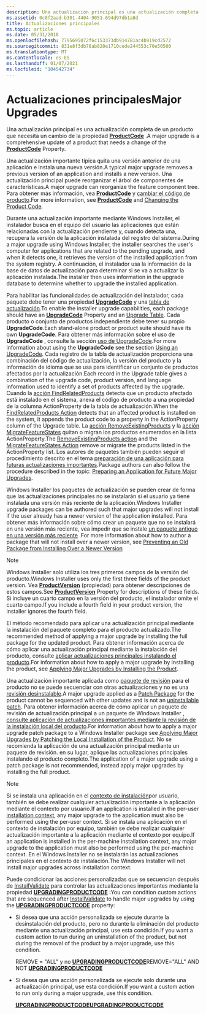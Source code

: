 ```yaml
---
description: Una actualización principal es una actualización completa de un producto que necesita un cambio de la propiedad ProductCode.
ms.assetid: 0c8f2aad-b301-4404-9051-694d97db1a8d
title: Actualizaciones principales
ms.topic: article
ms.date: 05/31/2018
ms.openlocfilehash: 7795695072f6c153373db914781ac4b919cd2572
ms.sourcegitcommit: 831e8f3db78ab820e1710cede244553c70e50500
ms.translationtype: MT
ms.contentlocale: es-ES
ms.lasthandoff: 01/07/2021
ms.locfileid: "104542734"
---
```

# <a name="major-upgrades"></a><span data-ttu-id="f5a85-103">Actualizaciones principales</span><span class="sxs-lookup"><span data-stu-id="f5a85-103">Major Upgrades</span></span>

<span data-ttu-id="f5a85-104">Una actualización principal es una actualización completa de un producto que necesita un cambio de la propiedad [**ProductCode**](productcode.md) .</span><span class="sxs-lookup"><span data-stu-id="f5a85-104">A major upgrade is a comprehensive update of a product that needs a change of the [**ProductCode**](productcode.md) Property.</span></span>

<span data-ttu-id="f5a85-105">Una actualización importante típica quita una versión anterior de una aplicación e instala una nueva versión.</span><span class="sxs-lookup"><span data-stu-id="f5a85-105">A typical major upgrade removes a previous version of an application and installs a new version.</span></span> <span data-ttu-id="f5a85-106">Una actualización principal puede reorganizar el árbol de componentes de características.</span><span class="sxs-lookup"><span data-stu-id="f5a85-106">A major upgrade can reorganize the feature component tree.</span></span> <span data-ttu-id="f5a85-107">Para obtener más información, vea [**ProductCode**](productcode.md) y [cambiar el código de producto](changing-the-product-code.md).</span><span class="sxs-lookup"><span data-stu-id="f5a85-107">For more information, see [**ProductCode**](productcode.md) and [Changing the Product Code](changing-the-product-code.md).</span></span>

<span data-ttu-id="f5a85-108">Durante una actualización importante mediante Windows Installer, el instalador busca en el equipo del usuario las aplicaciones que están relacionadas con la actualización pendiente y, cuando detecta una, recupera la versión de la aplicación instalada del registro del sistema.</span><span class="sxs-lookup"><span data-stu-id="f5a85-108">During a major upgrade using Windows Installer, the installer searches the user's computer for applications that are related to the pending upgrade, and when it detects one, it retrieves the version of the installed application from the system registry.</span></span> <span data-ttu-id="f5a85-109">A continuación, el instalador usa la información de la base de datos de actualización para determinar si se va a actualizar la aplicación instalada.</span><span class="sxs-lookup"><span data-stu-id="f5a85-109">The installer then uses information in the upgrade database to determine whether to upgrade the installed application.</span></span>

<span data-ttu-id="f5a85-110">Para habilitar las funcionalidades de actualización del instalador, cada paquete debe tener una propiedad [**UpgradeCode**](upgradecode.md) y una [tabla de actualización](upgrade-table.md).</span><span class="sxs-lookup"><span data-stu-id="f5a85-110">To enable the installer upgrade capabilities, each package should have an [**UpgradeCode**](upgradecode.md) Property and an [Upgrade Table](upgrade-table.md).</span></span> <span data-ttu-id="f5a85-111">Cada producto o conjunto de productos independiente debe tener su propio **UpgradeCode**.</span><span class="sxs-lookup"><span data-stu-id="f5a85-111">Each stand-alone product or product suite should have its own **UpgradeCode**.</span></span> <span data-ttu-id="f5a85-112">Para obtener más información sobre el uso de **UpgradeCode** , consulte la sección [uso de UpgradeCode](using-an-upgradecode.md).</span><span class="sxs-lookup"><span data-stu-id="f5a85-112">For more information about using the **UpgradeCode** see the section [Using an UpgradeCode](using-an-upgradecode.md).</span></span> <span data-ttu-id="f5a85-113">Cada registro de la tabla de actualización proporciona una combinación del código de actualización, la versión del producto y la información de idioma que se usa para identificar un conjunto de productos afectados por la actualización.</span><span class="sxs-lookup"><span data-stu-id="f5a85-113">Each record in the Upgrade table gives a combination of the upgrade code, product version, and language information used to identify a set of products affected by the upgrade.</span></span> <span data-ttu-id="f5a85-114">Cuando la [acción FindRelatedProducts](findrelatedproducts-action.md) detecta que un producto afectado está instalado en el sistema, anexa el código de producto a una propiedad de la columna ActionProperty de la tabla de actualización.</span><span class="sxs-lookup"><span data-stu-id="f5a85-114">When the [FindRelatedProducts Action](findrelatedproducts-action.md) detects that an affected product is installed on the system, it appends the product code to a property in the ActionProperty column of the Upgrade table.</span></span> <span data-ttu-id="f5a85-115">La [acción RemoveExistingProducts](removeexistingproducts-action.md) y la [acción MigrateFeatureStates](migratefeaturestates-action.md) quitan o migran los productos enumerados en la lista ActionProperty.</span><span class="sxs-lookup"><span data-stu-id="f5a85-115">The [RemoveExistingProducts action](removeexistingproducts-action.md) and the [MigrateFeatureStates Action](migratefeaturestates-action.md) remove or migrate the products listed in the ActionProperty list.</span></span> <span data-ttu-id="f5a85-116">Los autores de paquetes también pueden seguir el procedimiento descrito en el tema [preparación de una aplicación para futuras actualizaciones importantes](preparing-an-application-for-future-major-upgrades.md).</span><span class="sxs-lookup"><span data-stu-id="f5a85-116">Package authors can also follow the procedure described in the topic: [Preparing an Application for Future Major Upgrades](preparing-an-application-for-future-major-upgrades.md).</span></span>

<span data-ttu-id="f5a85-117">Windows Installer los paquetes de actualización se pueden crear de forma que las actualizaciones principales no se instalarán si el usuario ya tiene instalada una versión más reciente de la aplicación.</span><span class="sxs-lookup"><span data-stu-id="f5a85-117">Windows Installer upgrade packages can be authored such that major upgrades will not install if the user already has a newer version of the application installed.</span></span> <span data-ttu-id="f5a85-118">Para obtener más información sobre cómo crear un paquete que no se instalará en una versión más reciente, vea impedir que se instale [un paquete antiguo en una versión más reciente](preventing-an-old-package-from-installing-over-a-newer-version.md) .</span><span class="sxs-lookup"><span data-stu-id="f5a85-118">For more information about how to author a package that will not install over a newer version, see [Preventing an Old Package from Installing Over a Newer Version](preventing-an-old-package-from-installing-over-a-newer-version.md)</span></span>

> [!Note]  
> <span data-ttu-id="f5a85-119">Windows Installer solo utiliza los tres primeros campos de la versión del producto.</span><span class="sxs-lookup"><span data-stu-id="f5a85-119">Windows Installer uses only the first three fields of the product version.</span></span> <span data-ttu-id="f5a85-120">Vea [**ProductVersion**](productversion.md) (propiedad) para obtener descripciones de estos campos.</span><span class="sxs-lookup"><span data-stu-id="f5a85-120">See [**ProductVersion**](productversion.md) Property for descriptions of these fields.</span></span> <span data-ttu-id="f5a85-121">Si incluye un cuarto campo en la versión del producto, el instalador omite el cuarto campo.</span><span class="sxs-lookup"><span data-stu-id="f5a85-121">If you include a fourth field in your product version, the installer ignores the fourth field.</span></span>

 

<span data-ttu-id="f5a85-122">El método recomendado para aplicar una actualización principal mediante la instalación del paquete completo para el producto actualizado.</span><span class="sxs-lookup"><span data-stu-id="f5a85-122">The recommended method of applying a major upgrade by installing the full package for the updated product.</span></span> <span data-ttu-id="f5a85-123">Para obtener información acerca de cómo aplicar una actualización principal mediante la instalación del producto, consulte [aplicar actualizaciones principales instalando el producto](applying-major-upgrades-by-installing-the-product.md).</span><span class="sxs-lookup"><span data-stu-id="f5a85-123">For information about how to apply a major upgrade by installing the product, see [Applying Major Upgrades by Installing the Product](applying-major-upgrades-by-installing-the-product.md).</span></span>

<span data-ttu-id="f5a85-124">Una actualización importante aplicada como [paquete de revisión](patch-packages.md) para el producto no se puede secuenciar con otras actualizaciones y no es una [revisión desinstalable](uninstallable-patches.md).</span><span class="sxs-lookup"><span data-stu-id="f5a85-124">A major upgrade applied as a [Patch Package](patch-packages.md) for the product cannot be sequenced with other updates and is not an [uninstallable patch](uninstallable-patches.md).</span></span> <span data-ttu-id="f5a85-125">Para obtener información acerca de cómo aplicar un paquete de revisión de actualización principal a un paquete de Windows Installer [, consulte aplicación de actualizaciones importantes mediante la revisión de la instalación local del producto](applying-major-upgrades-by-patching-the-local-installation-of-the-product.md).</span><span class="sxs-lookup"><span data-stu-id="f5a85-125">For information about how to apply a major upgrade patch package to a Windows Installer package see [Applying Major Upgrades by Patching the Local Installation of the Product](applying-major-upgrades-by-patching-the-local-installation-of-the-product.md).</span></span> <span data-ttu-id="f5a85-126">No se recomienda la aplicación de una actualización principal mediante un paquete de revisión. en su lugar, aplique las actualizaciones principales instalando el producto completo.</span><span class="sxs-lookup"><span data-stu-id="f5a85-126">The application of a major upgrade using a patch package is not recommended, instead apply major upgrades by installing the full product.</span></span>

> [!Note]  
> <span data-ttu-id="f5a85-127">Si se instala una aplicación en el [contexto de instalación](installation-context.md)por usuario, también se debe realizar cualquier actualización importante a la aplicación mediante el contexto por usuario.</span><span class="sxs-lookup"><span data-stu-id="f5a85-127">If an application is installed in the per-user [installation context](installation-context.md), any major upgrade to the application must also be performed using the per-user context.</span></span> <span data-ttu-id="f5a85-128">Si se instala una aplicación en el contexto de instalación por equipo, también se debe realizar cualquier actualización importante a la aplicación mediante el contexto por equipo.</span><span class="sxs-lookup"><span data-stu-id="f5a85-128">If an application is installed in the per-machine installation context, any major upgrade to the application must also be performed using the per-machine context.</span></span> <span data-ttu-id="f5a85-129">En el Windows Installer no se instalarán las actualizaciones principales en el contexto de instalación.</span><span class="sxs-lookup"><span data-stu-id="f5a85-129">The Windows Installer will not install major upgrades across installation context.</span></span>

 

<span data-ttu-id="f5a85-130">Puede condicionar las acciones personalizadas que se secuencian después de [InstallValidate](installvalidate-action.md) para controlar las actualizaciones importantes mediante la propiedad [**UPGRADINGPRODUCTCODE**](upgradingproductcode.md) :</span><span class="sxs-lookup"><span data-stu-id="f5a85-130">You can condition custom actions that are sequenced after [InstallValidate](installvalidate-action.md) to handle major upgrades by using the [**UPGRADINGPRODUCTCODE**](upgradingproductcode.md) property:</span></span>

-   <span data-ttu-id="f5a85-131">Si desea que una acción personalizada se ejecute durante la desinstalación del producto, pero no durante la eliminación del producto mediante una actualización principal, use esta condición.</span><span class="sxs-lookup"><span data-stu-id="f5a85-131">If you want a custom action to run during an uninstallation of the product, but not during the removal of the product by a major upgrade, use this condition.</span></span>

    <span data-ttu-id="f5a85-132">REMOVE = "ALL" y no [ **UPGRADINGPRODUCTCODE**](upgradingproductcode.md)</span><span class="sxs-lookup"><span data-stu-id="f5a85-132">REMOVE="ALL" AND NOT [**UPGRADINGPRODUCTCODE**](upgradingproductcode.md)</span></span>

-   <span data-ttu-id="f5a85-133">Si desea que una acción personalizada se ejecute solo durante una actualización principal, use esta condición.</span><span class="sxs-lookup"><span data-stu-id="f5a85-133">If you want a custom action to run only during a major upgrade, use this condition.</span></span>

    [<span data-ttu-id="f5a85-134">**UPGRADINGPRODUCTCODE**</span><span class="sxs-lookup"><span data-stu-id="f5a85-134">**UPGRADINGPRODUCTCODE**</span></span>](upgradingproductcode.md)

 

 



